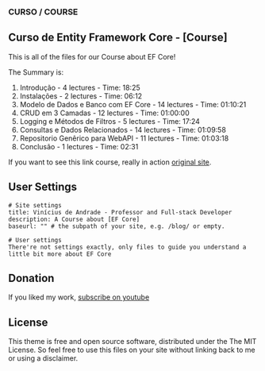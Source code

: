 ### CURSO / COURSE

## Curso de Entity Framework Core - [Course]

This is all of the files for our Course about EF Core!

The Summary is:

  01. Introdução - 4 lectures - Time: 18:25
  02. Instalações - 2 lectures - Time: 06:12
  03. Modelo de Dados e Banco com EF Core - 14 lectures - Time: 01:10:21
  04. CRUD em 3 Camadas - 12 lectures - Time: 01:00:00
  05. Logging e Métodos de Filtros - 5 lectures - Time: 17:24
  06. Consultas e Dados Relacionados - 14 lectures - Time: 01:09:58
  07. Repositorio Genêrico para WebAPI - 11 lectures - Time: 01:03:18
  08. Conclusão - 1 lectures - Time: 02:31

If you want to see this link course, really in action [original site](http://www.programadamente.com/).

## User Settings

```
# Site settings
title: Vinícius de Andrade - Professor and Full-stack Developer
description: A Course about [EF Core]
baseurl: "" # the subpath of your site, e.g. /blog/ or empty.

# User settings
There're not settings exactly, only files to guide you understand a little bit more about EF Core

```
## Donation

If you liked my work, [subscribe on youtube](https://www.youtube.com/user/ozirispc?sub_confirmation=1)

## License

This theme is free and open source software, distributed under the The MIT License. So feel free to use this files on your site without linking back to me or using a disclaimer.


